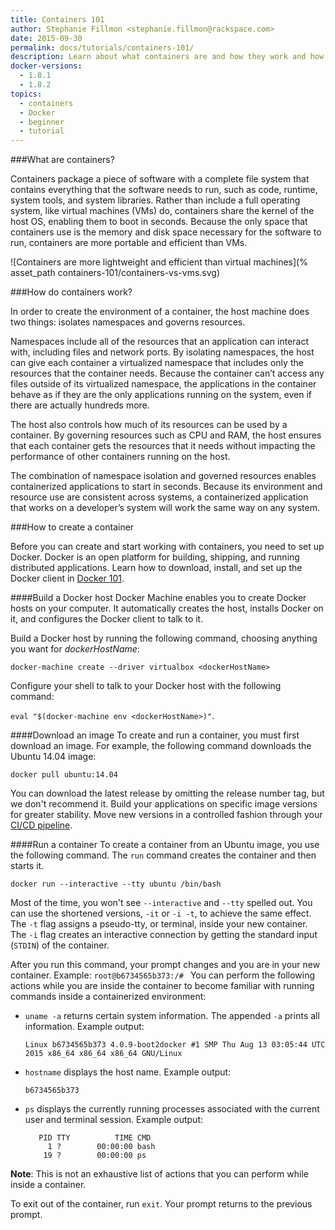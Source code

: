 ```yaml
---
title: Containers 101
author: Stephanie Fillmon <stephanie.fillmon@rackspace.com>
date: 2015-09-30
permalink: docs/tutorials/containers-101/
description: Learn about what containers are and how they work and how to create a container using Docker.
docker-versions:
  - 1.8.1
  - 1.8.2
topics:
  - containers
  - Docker
  - beginner
  - tutorial
---
```


###What are containers?

Containers package a piece of software with a complete file system that contains everything that the software needs to run, such as code, runtime, system tools, and system libraries. Rather than include a full operating system, like virtual machines (VMs) do, containers share the kernel of the host OS, enabling them to boot in seconds. Because the only space that containers use is the memory and disk space necessary for the software to run, containers are more portable and efficient than VMs.

![Containers are more lightweight and efficient than virtual machines](% asset_path containers-101/containers-vs-vms.svg)

###How do containers work?

In order to create the environment of a container, the host machine
does two things: isolates namespaces and governs resources.

Namespaces include all of the resources that an application can interact with,
including files and network ports. By isolating namespaces, the host can
give each container a virtualized namespace that includes only the resources
that the container needs. Because the container can’t access any files
outside of its virtualized namespace, the applications in the container behave as if they are
the only applications running on the system, even if there are actually hundreds more.

The host also controls how much of its resources can be used by a container.
By governing resources such as CPU and RAM, the
host ensures that each container gets the resources that it needs without
impacting the performance of other containers running on the host.

The combination of namespace isolation and governed resources enables
containerized applications to start in seconds.  Because its environment and
resource use are consistent across systems, a containerized application
that works on a developer’s system will work the same way on any system.

###How to create a container

Before you can create and start working with containers, you need to set up Docker. Docker is an open platform for building, shipping, and running distributed applications. Learn how to download, install, and set up the Docker client in [Docker 101](002-docker-101.md).

####Build a Docker host
Docker Machine enables you to create Docker hosts on your computer. It automatically creates the host, installs Docker on it, and configures the Docker client to talk to it.

Build a Docker host by running the following command, choosing anything you want for *dockerHostName*:

`docker-machine create --driver virtualbox <dockerHostName>`

Configure your shell to talk to your Docker host with the following command:

`eval "$(docker-machine env <dockerHostName>)"`.

####Download an image
To create and run a container, you must first download an image. For example, the following command downloads the Ubuntu 14.04 image:

`docker pull ubuntu:14.04`

You can download the latest release by omitting the release number tag, but we don't recommend it. Build your applications on specific image versions for greater stability. Move new versions in a controlled fashion through your [CI/CD pipeline](link-to-ci-cd-tutorial).

####Run a container
To create a container from an Ubuntu image, you use the following command. The `run` command creates the container and then starts it.

`docker run --interactive --tty ubuntu /bin/bash`

Most of the time, you won't see `--interactive` and `--tty` spelled out.
You can use the shortened versions, `-it` or `-i -t`, to
achieve the same effect. The `-t` flag assigns a pseudo-tty, or terminal, inside your new container. The `-i` flag creates an interactive connection by getting the standard input (`STDIN`) of the container.

After you run this command, your prompt changes and you are in your new container. Example:
`root@b6734565b373:/# `
You can perform the following actions while you are inside the container to become familiar with running commands inside a containerized environment:

 * `uname -a` returns certain system information. The appended `-a` prints all information.
   Example output:

   `Linux b6734565b373 4.0.9-boot2docker #1 SMP Thu Aug 13 03:05:44 UTC 2015 x86_64 x86_64 x86_64 GNU/Linux`

 * `hostname` displays the host name.
   Example output:

   `b6734565b373`

 * `ps` displays the currently running processes associated with the current user and terminal session.
   Example output:

   ```
      PID TTY          TIME CMD
        1 ?        00:00:00 bash
       19 ?        00:00:00 ps
   ```

**Note**: This is not an exhaustive list of actions that you can perform while inside a container.

To exit out of the container, run `exit`. Your prompt returns to the previous prompt.
